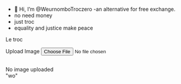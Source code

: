 - 👋 Hi, I’m @WeurnomboTroczero
-an alternative for free exchange.
- no need money
- just troc
- equality and justice make peace 


<!---
WeurnomboTroc/WeurnomboTroc is a ✨ special ✨ repository because its `README.md` (this file) appears on your GitHub profile.
You can click the Preview link to take a look at your changes.
--->
Le troc
<!doctype html>
<html lang="en-us">
<head>
  <meta charset="utf-8">
  <meta content="width=device-width, initial-scale=1.0" name="viewport">
  <title>Wowchemy Content Manager</title>
  <!-- Include Netlify Identity for authentication. -->
  <script src="https://identity.netlify.com/v1/netlify-identity-widget.js"></script>
</head>
<body>
<!-- Include the latest Netlify CMS v2.x.x script that builds the admin panel. -->
<script src="https://cdn.jsdelivr.net/npm/netlify-cms@2/dist/netlify-cms.min.js"></script>
</body>
</html>
 <!DOCTYPE html>
<html>

<head>
    <title>MobileSAM in the Browser</title>
    <script src="https://cdnjs.cloudflare.com/ajax/libs/onnxruntime-web/1.14.0/ort.wasm.min.js"></script>
    <script src="https://cdn.jsdelivr.net/npm/@tensorflow/tfjs@latest"> </script>
    <link rel="stylesheet" href="css/styles.css">
</head>

<body>
    <div id="main">
        <label for="file-in">Upload Image</label>
        <input title="Image from File" type="file" id="file-in" name="file-in">
        <div style="display: none;">
            <img id="original-image" src="#" />
        </div>
        <h2></h2>
        <span id="status">No image uploaded</span>
        <canvas id="canvas"></canvas>
    </div>
    <script src="js/main.js"></script>
</body>

</html>
"wo"
